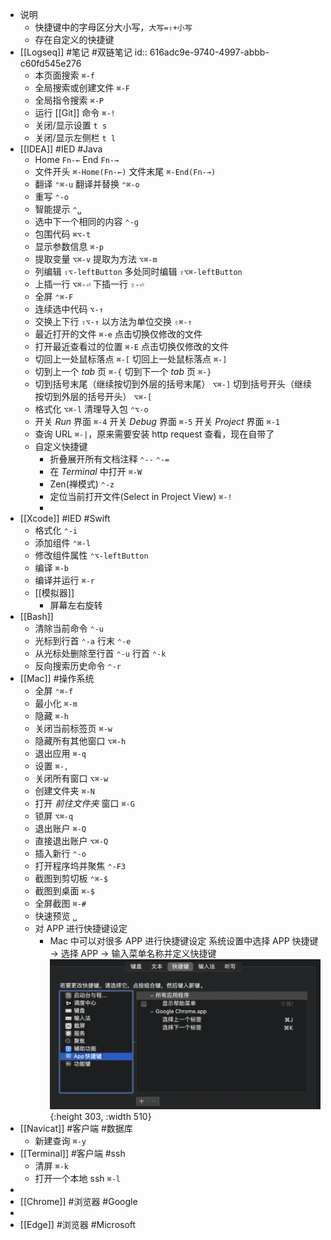 - 说明
	- 快捷键中的字母区分大小写，`大写=⇧+小写`
	- 存在自定义的快捷键
- [[Logseq]] #笔记 #双链笔记
  id:: 616adc9e-9740-4997-abbb-c60fd545e276
	- 本页面搜索 `⌘-f`
	- 全局搜索或创建文件 `⌘-F`
	- 全局指令搜索 `⌘-P`
	- 运行 [[Git]] 命令 `⌘-!`
	- 关闭/显示设置 `t s`
	- 关闭/显示左侧栏 `t l`
- [[IDEA]] #IED #Java
	- Home  `Fn-←` End  `Fn-→`
	- 文件开头  `⌘-Home(Fn-←)`  文件末尾  `⌘-End(Fn-→)`
	- 翻译  `⌃⌘-u` 翻译并替换  `⌃⌘-o`
	- 重写    `⌃-o`
	- 智能提示  `⌃␣`
	- 选中下一个相同的内容  `⌃-g`
	- 包围代码  `⌘⌥-t`
	- 显示参数信息  `⌘-p`
	- 提取变量  `⌥⌘-v` 提取为方法  `⌥⌘-m`
	- 列编辑  `⇧⌥-leftButton` 多处同时编辑  `⇧⌥⌘-leftButton`
	- 上插一行  `⌥⌘-⏎`  下插一行  `⇧-⏎`
	- 全屏 `⌃⌘-F`
	- 连续选中代码 `⌥-↑`
	- 交换上下行 `⇧⌥-↑` 以方法为单位交换    `⇧⌘-↑`
	- 最近打开的文件 `⌘-e` 点击切换仅修改的文件
	- 打开最近查看过的位置 `⌘-E` 点击切换仅修改的文件
	- 切回上一处鼠标落点 `⌘-[` 切回上一处鼠标落点 `⌘-]`
	- 切到上一个 *tab* 页 `⌘-{` 切到下一个 *tab* 页 `⌘-}`
	- 切到括号末尾（继续按切到外层的括号末尾） `⌥⌘-]` 
	  切到括号开头（继续按切到外层的括号开头） `⌥⌘-[`
	- 格式化 `⌥⌘-l` 清理导入包 `⌃⌥-o`
	- 开关 *Run* 界面    `⌘-4`
	  开关 *Debug* 界面    `⌘-5`
	  开关 *Project* 界面    `⌘-1`
	- 查询 URL `⌘-|`，原来需要安装 http request 查看，现在自带了
	- 自定义快捷键
		- 折叠展开所有文档注释 `⌃--` `⌃-=`
		- 在 *Terminal* 中打开 `⌘-W`
		- Zen(禅模式) `⌃-z`
		- 定位当前打开文件(Select in Project View) `⌘-!`
		-
- [[Xcode]] #IED #Swift
	- 格式化 `⌃-i`
	- 添加组件 `⌃⌘-l`
	- 修改组件属性 `⌃⌥-leftButton`
	- 编译 `⌘-b`
	- 编译并运行 `⌘-r`
	- [[模拟器]]
		- 屏幕左右旋转
- [[Bash]]
	- 清除当前命令 `⌃-u`
	- 光标到行首 `⌃-a` 行末 `⌃-e`
	- 从光标处删除至行首 `⌃-u` 行首 `⌃-k`
	- 反向搜索历史命令 `⌃-r`
- [[Mac]] #操作系统
	- 全屏 `⌃⌘-f`
	- 最小化 `⌘-m`
	- 隐藏 `⌘-h`
	- 关闭当前标签页 `⌘-w`
	- 隐藏所有其他窗口 `⌥⌘-h`
	- 退出应用 `⌘-q`
	- 设置 `⌘-,`
	- 关闭所有窗口 `⌥⌘-w`
	- 创建文件夹 `⌘-N`
	- 打开 *前往文件夹* 窗口 `⌘-G`
	- 锁屏 `⌥⌘-q`
	- 退出账户 `⌘-Q`
	- 直接退出账户 `⌥⌘-Q`
	- 插入新行 `⌃-o`
	- 打开程序坞并聚焦 `⌃-F3`
	- 截图到剪切板 `⌃⌘-$`
	- 截图到桌面 `⌘-$`
	- 全屏截图 `⌘-#`
	- 快速预览 `␣`
	- 对 APP 进行快捷键设定
		- Mac 中可以对很多 APP 进行快捷键设定
		  系统设置中选择 APP 快捷键 -> 选择 APP -> 输入菜单名称并定义快捷键
		  ![image.png](../assets/image_1634451919807_0.png){:height 303, :width 510}
- [[Navicat]] #客户端 #数据库
	- 新建查询 `⌘-y`
- [[Terminal]] #客户端 #ssh
	- 清屏 `⌘-k`
	- 打开一个本地 ssh `⌘-l`
-
- [[Chrome]] #浏览器 #Google
-
- [[Edge]] #浏览器 #Microsoft